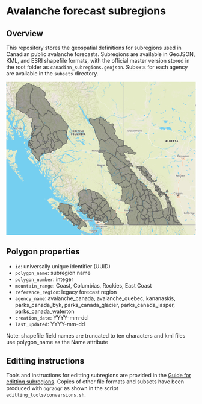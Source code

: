 # Avalanche forecast subregions

## Overview

This repository stores the geospatial definitions for subregions used in Canadian public avalanche forecasts. Subregions are available in GeoJSON, KML, and ESRI shapefile formats, with the official master version stored in the root folder as `canadian_subregions.geojson`. Subsets for each agency are available in the `subsets` directory.

![image of regions](./subregions.png)

## Polygon properties

- `id`: universally unique identifier (UUID)
- `polygon_name`: subregion name
- `polygon_number`: integer
- `mountain_range`: Coast, Columbias, Rockies, East Coast
- `reference_region`: legacy forecast region
- `agency_name`: avalanche_canada, avalanche_quebec, kananaskis, parks_canada_byk, parks_canada_glacier, parks_canada_jasper, parks_canada_waterton
- `creation_date`: YYYY-mm-dd
- `last_updated`: YYYY-mm-dd

Note: shapefile field names are truncated to ten characters and kml files use polygon_name as the Name attribute

## Editting instructions

Tools and instructions for editting subregions are provided in the [Guide for editting subregions](./editting_tools/readme.md). Copies of other file formats and subsets have been produced with `ogr2ogr` as shown in the script `editting_tools/conversions.sh`.